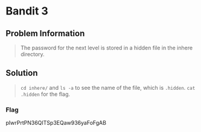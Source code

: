 # Bandit 3

## Problem Information 
  > The password for the next level is stored in a hidden file in the inhere directory.

## Solution
 > `cd inhere/` and `ls -a` to see the name of the file, which is `.hidden`. `cat .hidden` for the flag.
 
### Flag
pIwrPrtPN36QITSp3EQaw936yaFoFgAB
